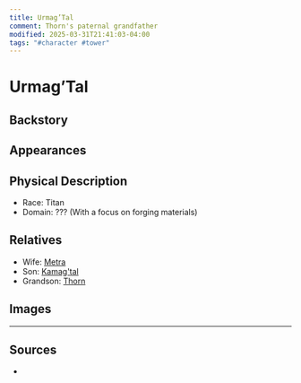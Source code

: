 ```yaml
---
title: Urmag’Tal
comment: Thorn's paternal grandfather
modified: 2025-03-31T21:41:03-04:00
tags: "#character #tower"
---
```

# Urmag’Tal

## Backstory

## Appearances

## Physical Description

- Race: Titan
- Domain: ??? (With a focus on forging materials)

## Relatives

- Wife: [Metra](Characters/Metra.md)
- Son: [Kamag'tal](Characters/Kamag'tal.md)
- Grandson: [Thorn](Thorn.md)

## Images

---
## Sources
- 